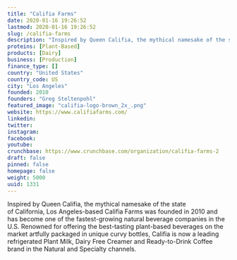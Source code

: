 ```yaml
---
title: "Califia Farms"
date: 2020-01-16 19:26:52
lastmod: 2020-01-16 19:26:52
slug: /califia-farms
description: "Inspired by Queen Califia, the mythical namesake of the state of California, Los Angeles-based Califia Farms was founded in 2010 and has become one of the fastest-growing natural beverage companies in the U.S. Renowned for offering the best-tasting plant-based beverages on the market artfully packaged in unique curvy bottles, Califia is now a leading refrigerated Plant Milk, Dairy Free Creamer and Ready-to-Drink Coffee brand in the Natural and Specialty channels."
proteins: [Plant-Based]
products: [Dairy]
business: [Production]
finance_type: []
country: "United States"
country_code: US
city: "Los Angeles"
founded: 2010
founders: "Greg Steltenpohl"
featured_image: "califia-logo-brown_2x_.png"
website: https://www.califiafarms.com/
linkedin: 
twitter: 
instagram: 
facebook: 
youtube: 
crunchbase: https://www.crunchbase.com/organization/califia-farms-2
draft: false
pinned: false
homepage: false
weight: 5000
uuid: 1331
---
```

Inspired by Queen Califia, the mythical namesake of the state of California, Los Angeles-based Califia Farms was founded in 2010 and has become one of the fastest-growing natural beverage companies in the U.S. Renowned for offering the best-tasting plant-based beverages on the market artfully packaged in unique curvy bottles, Califia is now a leading refrigerated Plant Milk, Dairy Free Creamer and Ready-to-Drink Coffee brand in the Natural and Specialty channels.
